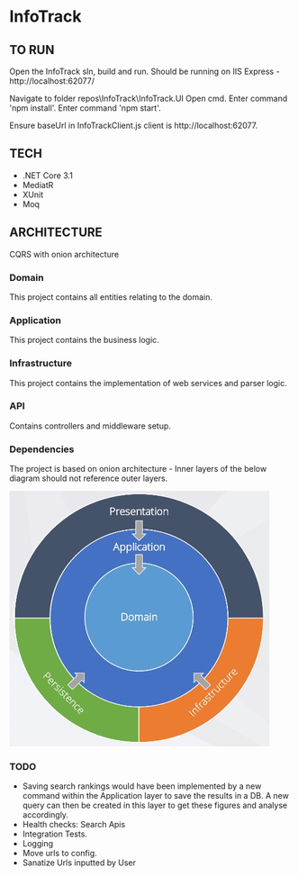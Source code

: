 # InfoTrack
## TO RUN
Open the InfoTrack sln, build and run. 
Should be running on IIS Express - http://localhost:62077/

Navigate to folder repos\InfoTrack\InfoTrack.UI
Open cmd. Enter command 'npm install'. Enter command 'npm start'.

Ensure baseUrl in InfoTrackClient.js client is http://localhost:62077.



## TECH
* .NET Core 3.1
* MediatR
* XUnit
* Moq

## ARCHITECTURE
CQRS with onion architecture

### Domain 
This project contains all entities relating to the domain.

### Application 
This project contains the business logic. 

### Infrastructure 
This project contains the implementation of web services and parser logic.

### API 
Contains controllers and middleware setup.

### Dependencies 
The project is based on onion architecture - Inner layers of the below diagram should not reference outer layers.

![projects_dependencies](docs/clean_architecture.jpg)


### TODO
- Saving search rankings would have been implemented by a new command within the Application layer to save the results in a DB. A new query can then be created in this layer to get these figures and analyse accordingly. 
- Health checks: Search Apis
- Integration Tests.
- Logging
- Move urls to config.
- Sanatize Urls inputted by User

